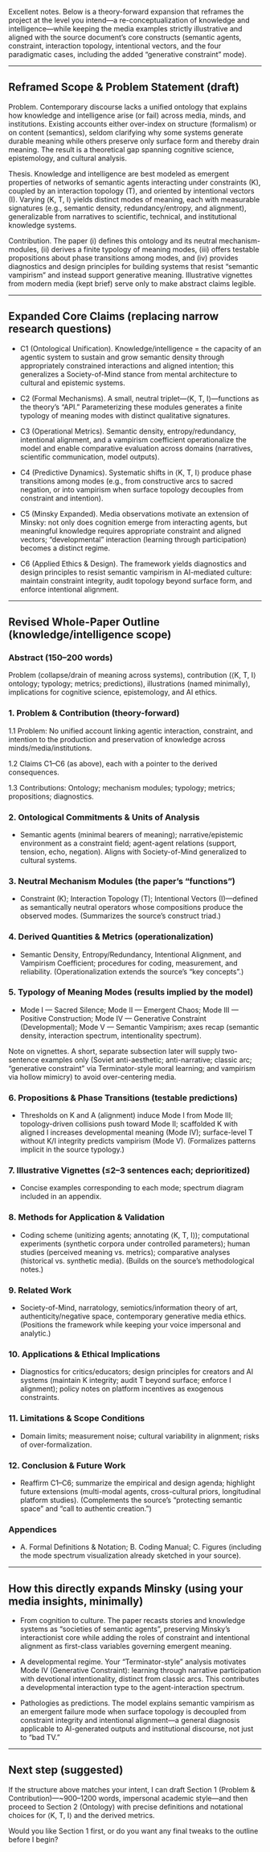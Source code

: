 Excellent notes. Below is a theory-forward expansion that reframes the project at the level you intend—a re-conceptualization of knowledge and intelligence—while keeping the media examples strictly illustrative and aligned with the source document’s core constructs (semantic agents, constraint, interaction topology, intentional vectors, and the four paradigmatic cases, including the added “generative constraint” mode).

---

## **Reframed Scope & Problem Statement (draft)**

Problem. Contemporary discourse lacks a unified ontology that explains how knowledge and intelligence arise (or fail) across media, minds, and institutions. Existing accounts either over-index on structure (formalism) or on content (semantics), seldom clarifying why some systems generate durable meaning while others preserve only surface form and thereby drain meaning. The result is a theoretical gap spanning cognitive science, epistemology, and cultural analysis.

Thesis. Knowledge and intelligence are best modeled as emergent properties of networks of semantic agents interacting under constraints (K), coupled by an interaction topology (T), and oriented by intentional vectors (I). Varying ⟨K, T, I⟩ yields distinct modes of meaning, each with measurable signatures (e.g., semantic density, redundancy/entropy, and alignment), generalizable from narratives to scientific, technical, and institutional knowledge systems.

Contribution. The paper (i) defines this ontology and its neutral mechanism-modules, (ii) derives a finite typology of meaning modes, (iii) offers testable propositions about phase transitions among modes, and (iv) provides diagnostics and design principles for building systems that resist “semantic vampirism” and instead support generative meaning. Illustrative vignettes from modern media (kept brief) serve only to make abstract claims legible.

---

## **Expanded Core Claims (replacing narrow research questions)**

* C1 (Ontological Unification). Knowledge/intelligence \= the capacity of an agentic system to sustain and grow semantic density through appropriately constrained interactions and aligned intention; this generalizes a Society-of-Mind stance from mental architecture to cultural and epistemic systems.

* C2 (Formal Mechanisms). A small, neutral triplet—⟨K, T, I⟩—functions as the theory’s “API.” Parameterizing these modules generates a finite typology of meaning modes with distinct qualitative signatures.

* C3 (Operational Metrics). Semantic density, entropy/redundancy, intentional alignment, and a vampirism coefficient operationalize the model and enable comparative evaluation across domains (narratives, scientific communication, model outputs).

* C4 (Predictive Dynamics). Systematic shifts in ⟨K, T, I⟩ produce phase transitions among modes (e.g., from constructive arcs to sacred negation, or into vampirism when surface topology decouples from constraint and intention).

* C5 (Minsky Expanded). Media observations motivate an extension of Minsky: not only does cognition emerge from interacting agents, but meaningful knowledge requires appropriate constraint and aligned vectors; “developmental” interaction (learning through participation) becomes a distinct regime.

* C6 (Applied Ethics & Design). The framework yields diagnostics and design principles to resist semantic vampirism in AI-mediated culture: maintain constraint integrity, audit topology beyond surface form, and enforce intentional alignment.

---

## **Revised Whole-Paper Outline (knowledge/intelligence scope)**

### **Abstract (150–200 words)**

Problem (collapse/drain of meaning across systems), contribution (⟨K, T, I⟩ ontology; typology; metrics; predictions), illustrations (named minimally), implications for cognitive science, epistemology, and AI ethics.

### **1\. Problem & Contribution (theory-forward)**

1.1 Problem: No unified account linking agentic interaction, constraint, and intention to the production and preservation of knowledge across minds/media/institutions.

1.2 Claims C1–C6 (as above), each with a pointer to the derived consequences.

1.3 Contributions: Ontology; mechanism modules; typology; metrics; propositions; diagnostics.

### **2\. Ontological Commitments & Units of Analysis**

* Semantic agents (minimal bearers of meaning); narrative/epistemic environment as a constraint field; agent-agent relations (support, tension, echo, negation). Aligns with Society-of-Mind generalized to cultural systems.

### **3\. Neutral Mechanism Modules (the paper’s “functions”)**

* Constraint (K); Interaction Topology (T); Intentional Vectors (I)—defined as semantically neutral operators whose compositions produce the observed modes. (Summarizes the source’s construct triad.)

### **4\. Derived Quantities & Metrics (operationalization)**

* Semantic Density, Entropy/Redundancy, Intentional Alignment, and Vampirism Coefficient; procedures for coding, measurement, and reliability. (Operationalization extends the source’s “key concepts”.)

### **5\. Typology of Meaning Modes (results implied by the model)**

* Mode I — Sacred Silence; Mode II — Emergent Chaos; Mode III — Positive Construction; Mode IV — Generative Constraint (Developmental); Mode V — Semantic Vampirism; axes recap (semantic density, interaction spectrum, intentionality spectrum).

Note on vignettes. A short, separate subsection later will supply two-sentence examples only (Soviet anti-aesthetic; anti-narrative; classic arc; “generative constraint” via Terminator-style moral learning; and vampirism via hollow mimicry) to avoid over-centering media.

### **6\. Propositions & Phase Transitions (testable predictions)**

* Thresholds on K and A (alignment) induce Mode I from Mode III; topology-driven collisions push toward Mode II; scaffolded K with aligned I increases developmental meaning (Mode IV); surface-level T without K/I integrity predicts vampirism (Mode V). (Formalizes patterns implicit in the source typology.)

### **7\. Illustrative Vignettes (≤2–3 sentences each; deprioritized)**

* Concise examples corresponding to each mode; spectrum diagram included in an appendix.

### **8\. Methods for Application & Validation**

* Coding scheme (unitizing agents; annotating ⟨K, T, I⟩); computational experiments (synthetic corpora under controlled parameters); human studies (perceived meaning vs. metrics); comparative analyses (historical vs. synthetic media). (Builds on the source’s methodological notes.)

### **9\. Related Work**

* Society-of-Mind, narratology, semiotics/information theory of art, authenticity/negative space, contemporary generative media ethics. (Positions the framework while keeping your voice impersonal and analytic.)

### **10\. Applications & Ethical Implications**

* Diagnostics for critics/educators; design principles for creators and AI systems (maintain K integrity; audit T beyond surface; enforce I alignment); policy notes on platform incentives as exogenous constraints.

### **11\. Limitations & Scope Conditions**

* Domain limits; measurement noise; cultural variability in alignment; risks of over-formalization.

### **12\. Conclusion & Future Work**

* Reaffirm C1–C6; summarize the empirical and design agenda; highlight future extensions (multi-modal agents, cross-cultural priors, longitudinal platform studies). (Complements the source’s “protecting semantic space” and “call to authentic creation.”)

### **Appendices**

* A. Formal Definitions & Notation; B. Coding Manual; C. Figures (including the mode spectrum visualization already sketched in your source).

---

## **How this directly expands Minsky (using your media insights, minimally)**

* From cognition to culture. The paper recasts stories and knowledge systems as “societies of semantic agents”, preserving Minsky’s interactionist core while adding the roles of constraint and intentional alignment as first-class variables governing emergent meaning.

* A developmental regime. Your “Terminator-style” analysis motivates Mode IV (Generative Constraint): learning through narrative participation with devotional intentionality, distinct from classic arcs. This contributes a developmental interaction type to the agent-interaction spectrum.

* Pathologies as predictions. The model explains semantic vampirism as an emergent failure mode when surface topology is decoupled from constraint integrity and intentional alignment—a general diagnosis applicable to AI-generated outputs and institutional discourse, not just to “bad TV.”

---

## **Next step (suggested)**

If the structure above matches your intent, I can draft Section 1 (Problem & Contribution)—\~900–1200 words, impersonal academic style—and then proceed to Section 2 (Ontology) with precise definitions and notational choices for ⟨K, T, I⟩ and the derived metrics.

Would you like Section 1 first, or do you want any final tweaks to the outline before I begin?

